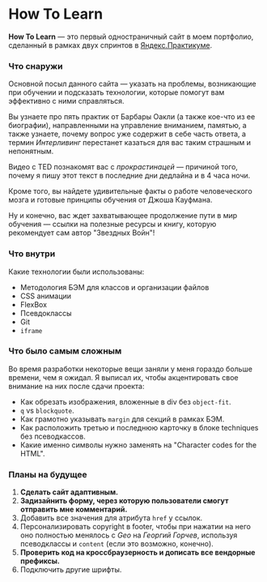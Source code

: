 # How To Learn

**How To Learn** — это первый одностраничный сайт в моем портфолио, сделанный в рамках двух спринтов в [Яндекс.Практикуме](https://praktikum.yandex.ru/).

### Что снаружи

Основной посыл данного сайта — указать на проблемы, возникающие при обучении и подсказать технологии, которые помогут вам эффективно с ними справляться.

Вы узнаете про пять практик от Барбары Оакли (а также кое-что из ее биографии), направленными на управление вниманием, памятью, а также узнаете, почему вопрос уже содержит в себе часть ответа, а термин *Интерливинг* перестанет казаться для вас таким страшным и непонятным.

Видео с TED познакомят вас с *прокрастинацей* — причиной того, почему я пишу этот текст в последние дни дедлайна и в 4 часа ночи.

Кроме того, вы найдете удивительные факты о работе человеческого мозга и готовые принципы обучения от Джоша Кауфмана.

Ну и конечно, вас ждет захватывающее продолжение пути в мир обучения — ссылки на полезные ресурсы и книгу, которую рекомендует сам автор "Звездных Войн"!

### Что внутри

Какие технологии были использованы:
  - Методология БЭМ для классов и организации файлов
  - CSS анимации
  - FlexBox
  - Псевдоклассы
  - Git
  - `iframe`

### Что было самым сложным

Во время разработки некоторые вещи заняли у меня гораздо больше времени, чем я ожидал. Я выписал их, чтобы акцентировать свое внимание на них после сдачи проекта:
  - Как обрезать изображения, вложенные в div без `object-fit`.
  - `q` vs `blockquote`.
  - Как грамотно указывать `margin` для секций в рамках БЭМ.
  - Как расположить третью и последнюю карточку в блоке techniques без псеводкассов.
  - Какие именно символы нужно заменять на "Сharacter codes for the HTML".

### Планы на будущее

1. **Сделать сайт адаптивным.**
2. **Задизайнить форму, через которую пользователи смогут отправить мне комментарий.**
2. Добавить все значения для атрибута `href` у ссылок.
3. Персонализировать copyright в footer, чтобы при нажатии на него оно полностью менялось с *Geo* на *Георгий Горчев*, используя псеводклассы и `content` (если это возможно, конечно).
4. **Проверить код на кроссбраузерность и дописать все вендорные префиксы.**
5. Подключить другие шрифты.


